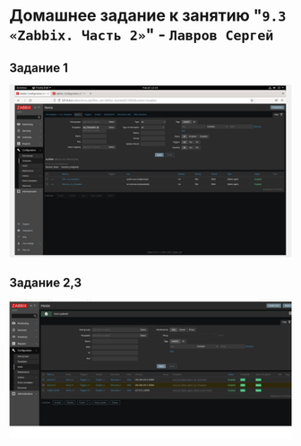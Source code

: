 # Домашнее задание к занятию "`9.3 «Zabbix. Часть 2»`" - `Лавров Сергей`

## Задание 1
   ![alt_text](https://github.com/SergeyLavrov/8.1.-Git/blob/main/img/Задание1.jpg)

## Задание 2,3
   ![alt_text](https://github.com/SergeyLavrov/8.1.-Git/blob/main/img/Задание9.3-23jpg.jpg)
  

